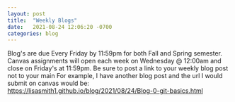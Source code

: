 ```yaml
---
layout: post
title:  "Weekly Blogs"
date:   2021-08-24 12:06:20 -0700
categories: blog 
---
```

Blog's are due Every Friday by 11:59pm for both Fall and Spring semester. Canvas assignments will open each week on Wednesday @ 12:00am and close on Friday's at 11:59pm. Be sure to post a link to your weekly blog post not to your main For example, I have another blog post and the url I would submit on canvas would be: 
<https://lisasmith1.github.io/blog/2021/08/24/Blog-0-git-basics.html>
